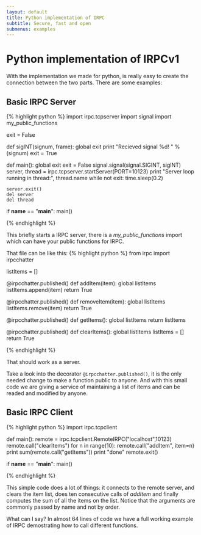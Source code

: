 ```yaml
---
layout: default
title: Python implementation of IRPC
subtitle: Secure, fast and open
submenus: examples
---
```


Python implementation of IRPCv1
=========================================

With the implementation we made for python, is really easy to create the 
connection between the two parts. There are some examples:

Basic IRPC Server
---------------------------
{% highlight python %}
import irpc.tcpserver
import signal
import my_public_functions

exit = False

def sigINT(signum, frame):
    global exit
    print "Recieved signal %d! " % (signum)
    exit = True

def main():
    global exit
    exit = False
    signal.signal(signal.SIGINT, sigINT)
    server, thread = irpc.tcpserver.startServer(PORT=10123)
    print "Server loop running in thread:", thread.name
    while not exit:
        time.sleep(0.2)
        
    server.exit()
    del server
    del thread

if __name__ == "__main__":
    main()

{% endhighlight %}

This briefly starts a IRPC server, there is a *my_public_functions* import which 
can have your public functions for IRPC.

That file can be like this:
{% highlight python %}
from irpc import irpcchatter

listItems = []

@irpcchatter.published()
def addItem(item):
    global listItems
    listItems.append(item)
    return True

@irpcchatter.published()
def removeItem(item):
    global listItems
    listItems.remove(item)
    return True

@irpcchatter.published()
def getItems():
    global listItems
    return listItems

@irpcchatter.published()
def clearItems():
    global listItems
    listItems = []
    return True
    
{% endhighlight %}

That should work as a server.

Take a look into the decorator `@irpcchatter.published()`, it is the only needed
change to make a function public to anyone. And with this small code we are
giving a service of maintaining a list of items and can be readed and modified
by anyone.


Basic IRPC Client
-----------------------------
{% highlight python %}
import irpc.tcpclient

def main():
    remote = irpc.tcpclient.RemoteIRPC("localhost",10123)
    remote.call("clearItems")
    for n in range(10):
        remote.call("addItem", item=n)
    print sum(remote.call("getItems"))
    print "done"
    remote.exit()

if __name__ == "__main__":
    main()

{% endhighlight %}

This simple code does a lot of things: it connects to the remote server, and clears
the item list, does ten consecutive calls of *addItem* and finally computes the
sum of all the items on the list. Notice that the arguments are commonly passed 
by name and not by order.

What can I say? In almost 64 lines of code we have a full working example of IRPC
demostrating how to call different functions.
